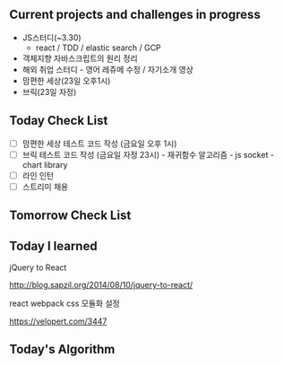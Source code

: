 ## Current projects and challenges in progress

- JS스터디(~3.30)
  - react / TDD / elastic search / GCP 
- 객체지향 자바스크립트의 원리 정리
- 해외 취업 스터디 - 영어 레쥬메 수정 / 자기소개 영상
- 맘편한 세상(23일 오후1시)
- 브릭(23일 자정)

## Today Check List

- [ ] 맘편한 세상 테스트 코드 작성 (금요일 오후 1시)
- [ ] 브릭 테스트 코드 작성 (금요일 자정 23시)
      - 재귀함수 알고리즘
      - js socket
      - chart library
- [ ] 라인 인턴
- [ ] 스트리미 채용

## Tomorrow Check List



## Today I learned

jQuery to React

http://blog.sapzil.org/2014/08/10/jquery-to-react/



react webpack css 모듈화 설정

https://velopert.com/3447



## Today's Algorithm

